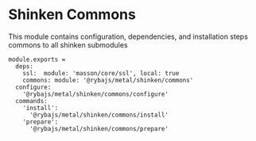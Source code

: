 
# Shinken Commons

This module contains configuration, dependencies, and installation steps commons
to all shinken submodules

    module.exports =
      deps:
        ssl:  module: 'masson/core/ssl', local: true
        commons: module: '@rybajs/metal/shinken/commons'
      configure:
        '@rybajs/metal/shinken/commons/configure'
      commands:
        'install':
          '@rybajs/metal/shinken/commons/install'
        'prepare':
          '@rybajs/metal/shinken/commons/prepare'
